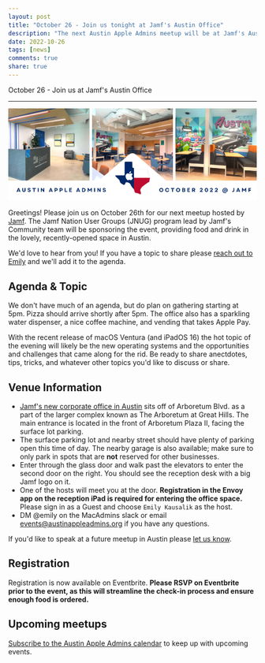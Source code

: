```yaml
---
layout: post
title: "October 26 - Join us tonight at Jamf's Austin Office"
description: "The next Austin Apple Admins meetup will be at Jamf's Austin office in Arboretum Plaza."
date: 2022-10-26
tags: [news]
comments: true
share: true
---
```


October 26 - Join us at Jamf's Austin Office

---

<div align="center"><img src="/assets/images/austin-apple-admins-october-2022.png" /></div>

Greetings! Please join us on October 26th for our next meetup hosted by [Jamf](https://goo.gl/maps/KbWtEAhm7cT69vup9). The Jamf Nation User Groups (JNUG) program lead by Jamf's Community team will be sponsoring the event, providing food and drink in the lovely, recently-opened space in Austin. 

We'd love to hear from you! If you have a topic to share please <a href="mailto:emily@austinappleadmins.org">reach out to Emily</a> and we'll add it to the agenda.

## Agenda &amp; Topic

We don't have much of an agenda, but do plan on gathering starting at 5pm. Pizza should arrive shortly after 5pm. The office also has a sparkling water dispenser, a nice coffee machine, and vending that takes Apple Pay.

With the recent release of macOS Ventura (and iPadOS 16) the hot topic of the evening will likely be the new operating systems and the opportunities and challenges that came along for the rid. Be ready to share anectdotes, tips, tricks, and whatever other topics you'd like to discuss or share.


## Venue Information

- [Jamf's new corporate office in Austin](https://goo.gl/maps/KbWtEAhm7cT69vup9) sits off of Arboretum Blvd. as a part of the larger complex known as The Arboretum at Great Hills. The main entrance is located in the front of Arboretum Plaza II, facing the surface lot parking. <br />
- The surface parking lot and nearby street should have plenty of parking open this time of day. The nearby garage is also available; make sure to only park in spots that are **not** reserved for other businesses.<br />
- Enter through the glass door and walk past the elevators to enter the second door on the right. You should see the reception desk with a big Jamf logo on it.<br />
- One of the hosts will meet you at the door. **Registration in the Envoy app on the reception iPad is required for entering the office space.** Please sign in as a Guest and choose `Emily Kausalik` as the host.
- DM @emily on the MacAdmins slack or email events@austinappleadmins.org if you have any questions.

If you'd like to speak at a future meetup in Austin please [let us know](https://goo.gl/forms/SlplkdmkkyKpG7982).

## Registration

Registration is now available on Eventbrite. **Please RSVP on Eventbrite prior to the event, as this will streamline the check-in process and ensure enough food is ordered.**

<div id="eventbrite-widget-container-443603298407"></div>

<script src="https://www.eventbrite.com/static/widgets/eb_widgets.js"></script>

<script type="text/javascript">
    var exampleCallback = function() {
        console.log('Order complete!');
    };

    window.EBWidgets.createWidget({
        // Required
        widgetType: 'checkout',
        eventId: '443603298407',
        iframeContainerId: 'eventbrite-widget-container-443603298407',

        // Optional
        iframeContainerHeight: 425,  // Widget height in pixels. Defaults to a minimum of 425px if not provided
        onOrderComplete: exampleCallback  // Method called when an order has successfully completed
    });
</script>

## Upcoming meetups

[Subscribe to the Austin Apple Admins calendar](https://goo.gl/2TUFjl) to keep up with upcoming events.